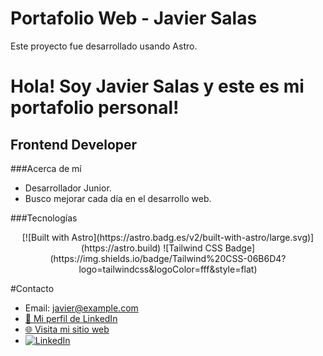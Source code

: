 # Portafolio Web - Javier Salas

Este proyecto fue desarrollado usando Astro.

<h1>Hola! Soy Javier Salas y este es mi portafolio personal! </h1>
<h2>Frontend Developer </h2>

###Acerca de mí
- Desarrollador Junior.
- Busco mejorar cada día en el desarrollo web.

###Tecnologías
<div align="center">
[![Built with Astro](https://astro.badg.es/v2/built-with-astro/large.svg)](https://astro.build)
![Tailwind CSS Badge](https://img.shields.io/badge/Tailwind%20CSS-06B6D4?logo=tailwindcss&logoColor=fff&style=flat)
</div>

#Contacto

- Email: javier@example.com  
- [🔗 Mi perfil de LinkedIn](https://www.linkedin.com/in/javier-salas-dev/)  
- [🌐 Visita mi sitio web](https://javiersalas.dev)
- [![LinkedIn](https://img.shields.io/badge/LinkedIn-Javier%20Salas-blue?style=flat&logo=linkedin)](https://www.linkedin.com/in/javier-salas-dev/)

<p></p>
